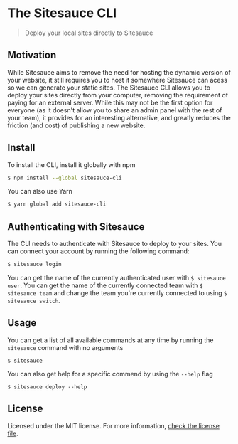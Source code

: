 # The Sitesauce CLI
> Deploy your local sites directly to Sitesauce

## Motivation
While Sitesauce aims to remove the need for hosting the dynamic version of your website, it still requires you to host it somewhere Sitesauce can acess so we can generate your static sites. The Sitesauce CLI allows you to deploy your sites directly from your computer, removing the requirement of paying for an external server. While this may not be the first option for everyone (as it doesn't allow you to share an admin panel with the rest of your team), it provides for an interesting alternative, and greatly reduces the friction (and cost) of publishing a new website.

## Install

To install the CLI, install it globally with npm

```bash
$ npm install --global sitesauce-cli
```

You can also use Yarn

```bash
$ yarn global add sitesauce-cli
```

## Authenticating with Sitesauce

The CLI needs to authenticate with Sitesauce to deploy to your sites. You can connect your account by running the following command:

```bash
$ sitesauce login
```

You can get the name of the currently authenticated user with `$ sitesauce user`. You can get the name of the currently connected team with `$ sitesauce team` and change the team you're currently connected to using `$ sitesauce switch`.


## Usage

You can get a list of all available commands at any time by running the `sitesauce` command with no arguments

```
$ sitesauce
```

You can also get help for a specific commend by using the `--help` flag

```
$ sitesauce deploy --help
```

## License

Licensed under the MIT license. For more information, [check the license file](license).
